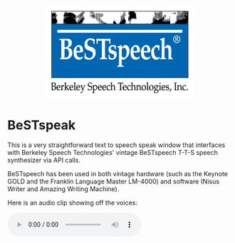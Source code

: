 <p align="center">
  <img src="https://github.com/rommix0/BeSTspeak/blob/main/bstinc1.gif" />
</p>

# BeSTspeak

This is a very straightforward text to speech speak window that interfaces with Berkeley Speech Technologies' vintage BeSTspeech T-T-S speech synthesizer via API calls.

BeSTspeech has been used in both vintage hardware (such as the Keynote GOLD and the Franklin Language Master LM-4000) and software (Nisus Writer and Amazing Writing Machine).

Here is an audio clip showing off the voices:

![Audio demo](https://github.com/rommix0/BeSTspeak/raw/main/bestspeak_demo.mp3)
